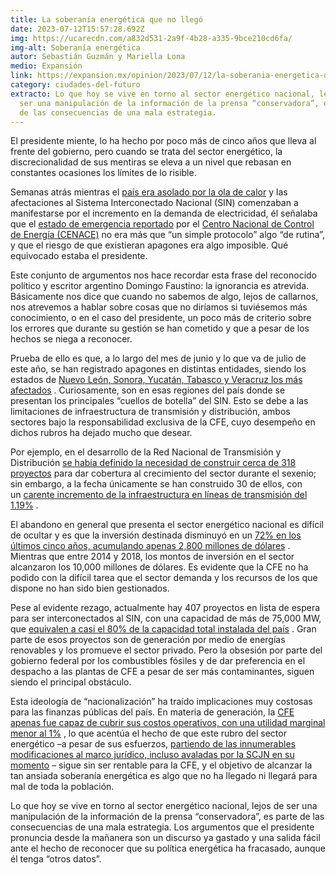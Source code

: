 ```yaml
---
title: La soberanía energética que no llegó
date: 2023-07-12T15:57:28.692Z
img: https://ucarecdn.com/a832d531-2a9f-4b28-a335-9bce210cd6fa/
img-alt: Soberanía energética
autor: Sebastián Guzmán y Mariella Lona
medio: Expansión
link: https://expansion.mx/opinion/2023/07/12/la-soberania-energetica-que-no-llego
category: ciudades-del-futuro
extracto: Lo que hoy se vive en torno al sector energético nacional, lejos de
  ser una manipulación de la información de la prensa “conservadora”, es parte
  de las consecuencias de una mala estrategia.
---
```

El presidente miente, lo ha hecho por poco más de cinco años que lleva al frente del gobierno, pero cuando se trata del sector energético, la discrecionalidad de sus mentiras se eleva a un nivel que rebasan en constantes ocasiones los límites de lo risible.

Semanas atrás mientras el [país era asolado por la ola de calor](https://www.animalpolitico.com/analisis/invitades/a-quien-le-echamos-la-culpa-por-el-calor) y las afectaciones al Sistema Interconectado Nacional (SIN) comenzaban a manifestarse por el incremento en la demanda de electricidad, él señalaba que el [estado de ](https://www.cenace.gob.mx/Docs/EstadoOperativoSEN/2023/2023-06-20__SIN23-0126.pdf)[emergencia reportado](https://www.cenace.gob.mx/Docs/EstadoOperativoSEN/2023/2023-06-20__SIN23-0126.pdf) por el [Centro Nacional de Control de Energía (CENACE)](https://www.gob.mx/cenace) no era más que “un simple protocolo” algo “de rutina”, y que el riesgo de que existieran apagones era algo imposible. Qué equivocado estaba el presidente.

Este conjunto de argumentos nos hace recordar esta frase del reconocido político y escritor argentino Domingo Faustino: la ignorancia es atrevida. Básicamente nos dice que cuando no sabemos de algo, lejos de callarnos, nos atrevemos a hablar sobre cosas que no diríamos si tuviésemos más conocimiento, o en el caso del presidente, un poco más de criterio sobre los errores que durante su gestión se han cometido y que a pesar de los hechos se niega a reconocer.

Prueba de ello es que, a lo largo del mes de junio y lo que va de julio de este año, se han registrado apagones en distintas entidades, siendo los estados de [Nuevo León, Sonora, Yucatán, Tabasco y Veracruz los más afectados](https://www.publimetro.com.mx/nacional/2023/06/20/apagones-azotan-a-nuevo-leon-tabasco-veracruz-y-yucatan-durante-la-ola-de-calor/) . Curiosamente, son en esas regiones del país donde se presentan los principales “cuellos de botella” del SIN. Esto se debe a las limitaciones de infraestructura de transmisión y distribución, ambos sectores bajo la responsabilidad exclusiva de la CFE, cuyo desempeño en dichos rubros ha dejado mucho que desear.

Por ejemplo, en el desarrollo de la Red Nacional de Transmisión y Distribución [se había definido la necesidad de construir cerca de 318 proyectos](https://imco.org.mx/el-prodesen-2023-2037-incrementa-artificialmente-las-cifras-de-generacion-de-energia-limpia-en-mexico/) para dar cobertura al crecimiento del sector durante el sexenio; sin embargo, a la fecha únicamente se han construido 30 de ellos, con un [carente incremento de la ](https://sie.energia.gob.mx/movil.do?action=applyOptions)[infraestructura en líneas de transmisión del 1.19%](https://sie.energia.gob.mx/movil.do?action=applyOptions) .

El abandono en general que presenta el sector energético nacional es difícil de ocultar y es que la inversión destinada disminuyó en un [72% en los últimos cinco años, acumulando apenas 2,800 millones de dólares](https://www.mexicoevalua.org/el-sextante/) . Mientras que entre 2014 y 2018, los montos de inversión en el sector alcanzaron los 10,000 millones de dólares. Es evidente que la CFE no ha podido con la difícil tarea que el sector demanda y los recursos de los que dispone no han sido bien gestionados.

Pese al evidente rezago, actualmente hay 407 proyectos en lista de espera para ser interconectados al SIN, con una capacidad de más de 75,000 MW, que [equivalen a casi el 80% de la capacidad total instalada del país](https://www.reforma.com/atoran-proyectos-electricos-equivalen-al-80-de-lo-actual/ar2634611) . Gran parte de esos proyectos son de generación por medio de energías renovables y los promueve el sector privado. Pero la obsesión por parte del gobierno federal por los combustibles fósiles y de dar preferencia en el despacho a las plantas de CFE a pesar de ser más contaminantes, siguen siendo el principal obstáculo.

Esta ideología de “nacionalización” ha traído implicaciones muy costosas para las finanzas públicas del país. En materia de generación, la [CFE apenas fue capaz de cubrir sus costos operativos, con una utilidad marginal menor al 1%](https://www.eleconomista.com.mx/opinion/Asi-es-como-la-CFE-ordena-la-red-electrica-20230703-0001.html) , lo que acentúa el hecho de que este rubro del sector energético –a pesar de sus esfuerzos, [partiendo de las innumerables modificaciones al marco jurídico, incluso avaladas por la SCJN en su momento](https://www.scjn.gob.mx/sites/default/files/versiones-taquigraficas/documento/2022-05-09/7%20de%20abril%20de%202022%20-%20Versi%C3%B3n%20Definitiva3.pdf) – sigue sin ser rentable para la CFE, y el objetivo de alcanzar la tan ansiada soberanía energética es algo que no ha llegado ni llegará para mal de toda la población.

Lo que hoy se vive en torno al sector energético nacional, lejos de ser una manipulación de la información de la prensa “conservadora”, es parte de las consecuencias de una mala estrategia. Los argumentos que el presidente pronuncia desde la mañanera son un discurso ya gastado y una salida fácil ante el hecho de reconocer que su política energética ha fracasado, aunque él tenga “otros datos”.